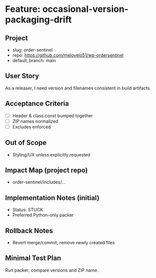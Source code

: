 # Feature: occasional-version-packaging-drift

## Project
- slug: order-sentinel
- repo: https://github.com/meloyelo51/wp-ordersentinel
- default_branch: main

## User Story
As a releaser, I need version and filenames consistent in build artifacts.

## Acceptance Criteria
- [ ] Header & class const bumped together
- [ ] ZIP names normalized
- [ ] Excludes enforced

## Out of Scope
- Styling/UX unless explicitly requested

## Impact Map (project repo)
- order-sentinel/includes/...

## Implementation Notes (initial)
- Status: STUCK
- Preferred Python-only packer

## Rollback Notes
- Revert merge/commit; remove newly created files

## Minimal Test Plan
Run packer; compare versions and ZIP name.
